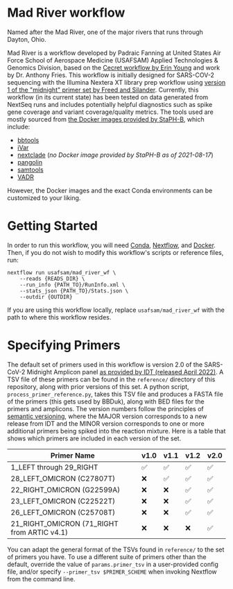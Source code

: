 # Mad River workflow

Named after the Mad River, one of the major rivers that runs through Dayton, Ohio.

Mad River is a workflow developed by Padraic Fanning at United States Air Force School of Aerospace Medicine (USAFSAM) Applied Technologies & Genomics Division, based on the [Cecret workflow by Erin Young](https://github.com/UPHL-BioNGS/Cecret) and work by Dr. Anthony Fries.
This workflow is initially designed for SARS-COV-2 sequencing with the Illumina Nextera XT library prep workflow using [version 1 of the "midnight" primer set by Freed and Silander](https://www.protocols.io/view/sars-cov2-genome-sequencing-protocol-1200bp-amplic-btsrnnd6).
Currently, this workflow (in its current state) has been tested on data generated from NextSeq runs and includes potentially helpful diagnostics such as spike gene coverage and variant coverage/quality metrics.
The tools used are mostly sourced from [the Docker images provided by StaPH-B](https://github.com/StaPH-B/docker-builds), which include:

- [bbtools](https://jgi.doe.gov/data-and-tools/bbtools/)
- [iVar](https://andersen-lab.github.io/ivar/html/)
- [nextclade](https://github.com/nextstrain/nextclade) (_no Docker image provided by StaPH-B as of 2021-08-17_)
- [pangolin](https://cov-lineages.org/resources/pangolin.html)
- [samtools](https://www.htslib.org/)
- [VADR](https://github.com/ncbi/vadr)

However, the Docker images and the exact Conda environments can be customized to your liking.

# Getting Started

In order to run this workflow, you will need [Conda](https://docs.conda.io/en/latest/miniconda.html), [Nextflow](https://www.nextflow.io), and [Docker](https://www.docker.com/).
Then, if you do not wish to modify this workflow's scripts or reference files, run:

```none
nextflow run usafsam/mad_river_wf \
    --reads {READS_DIR} \
    --run_info {PATH_TO}/RunInfo.xml \
    --stats_json {PATH_TO}/Stats.json \
    --outdir {OUTDIR}
```

If you are using this workflow locally, replace `usafsam/mad_river_wf` with the path to where this workflow resides.

# Specifying Primers

The default set of primers used in this workflow is version 2.0 of the SARS-CoV-2 Midnight Amplicon panel [as provided by IDT (released April 2022)](https://www.idtdna.com/pages/products/next-generation-sequencing/workflow/xgen-ngs-amplicon-sequencing/predesigned-amplicon-panels/sars-cov-2-midnight-amp-panel).
A TSV file of these primers can be found in the `reference/` directory of this repository, along with prior versions of this set.
A python script, `process_primer_reference.py`, takes this TSV file and produces a FASTA file of the primers (this gets used by BBDuk), along with BED files for the primers and amplicons.
The version numbers follow the principles of [semantic versioning](https://semver.org/), where the MAJOR version corresponds to a new release from IDT and the MINOR version corresponds to one or more additional primers being spiked into the reaction mixture.
Here is a table that shows which primers are included in each version of the set.

| Primer Name | v1.0 | v1.1 | v1.2 | v2.0 |
|---|---|---|---|---|
| 1\_LEFT through 29\_RIGHT | :white_check_mark: | :white_check_mark: | :white_check_mark: | :white_check_mark: |
| 28\_LEFT\_OMICRON (C27807T) | :x: | :white_check_mark: | :white_check_mark: | :white_check_mark: |
| 22\_RIGHT\_OMICRON (G22599A) | :x: | :x: | :white_check_mark: | :white_check_mark: |
| 23\_LEFT\_OMICRON (C22522T) | :x: | :x: | :white_check_mark: | :white_check_mark: |
| 26\_LEFT\_OMICRON (C25708T) | :x: | :x: | :white_check_mark: | :white_check_mark: |
| 21\_RIGHT\_OMICRON (71\_RIGHT from ARTIC v4.1) | :x: | :x: | :x: | :white_check_mark: |

You can adapt the general format of the TSVs found in `reference/` to the set of primers you have.
To use a different suite of primers other than the default, override the value of `params.primer_tsv` in a user-provided config file, and/or specify `--primer_tsv $PRIMER_SCHEME` when invoking Nextflow from the command line.
